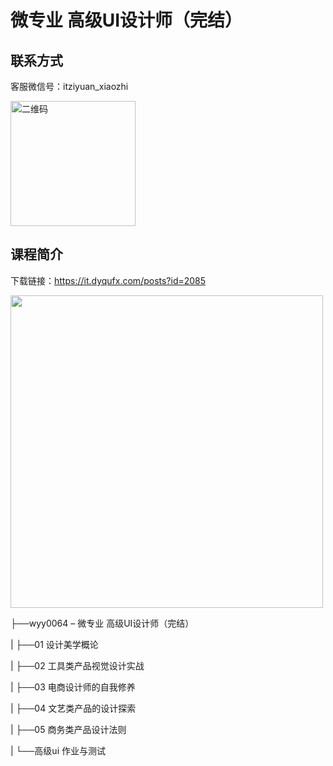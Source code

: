 # 微专业 高级UI设计师（完结）

## 联系方式

客服微信号：itziyuan_xiaozhi

<img src="https://ziyuanyun.oss-cn-guangzhou.aliyuncs.com/common/20240614073449/666b82192834a.jpg" width="200" height="200" alt="二维码">

## 课程简介

下载链接：https://it.dyqufx.com/posts?id=2085

<img src="https://ziyuanyun.oss-cn-guangzhou.aliyuncs.com/yun/20240515183645/6644903d93019.jpg" width="500" alt="">

  ├──wyy0064 &#8211; 微专业 高级UI设计师（完结）

 | ├──01 设计美学概论

 | ├──02 工具类产品视觉设计实战

 | ├──03 电商设计师的自我修养

 | ├──04 文艺类产品的设计探索

 | ├──05 商务类产品设计法则

 | └──高级ui 作业与测试

  
